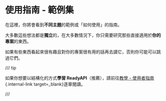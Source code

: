 # 使用指南 - 範例集

在這裡，你將會看到**不同主題**的範例或「如何使用」的指南。

大多數這些想法都是**獨立**的，在大多數情況下，你只需要研究那些直接適用於**你的專案**的東西。

如果有些東西看起來很有趣且對你的專案很有用的話再去讀它，否則你可能可以跳過它們。

/// tip

如果你想要以結構化的方式**學習 ReadyAPI**（推薦），請前往[教學 - 使用者指南](../tutorial/index.md){.internal-link target=_blank}逐章閱讀。

///
